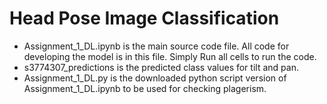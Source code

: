 # Head Pose Image Classification

* Assignment_1_DL.ipynb is the main source code file. All code for developing the model is in this file. Simply Run all cells to run the code.
* s3774307_predictions is the predicted class values for tilt and pan.
* Assignment_1_DL.py is the downloaded python script version of Assignment_1_DL.ipynb to be used for checking plagerism. 
